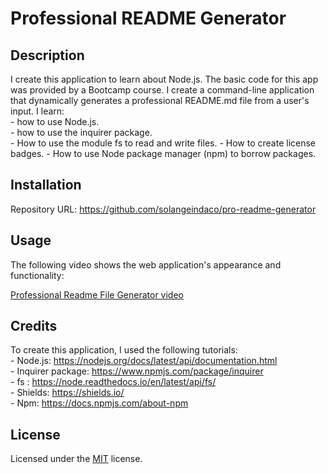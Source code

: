# Professional README Generator

## Description

I create this application to learn about Node.js. The basic code for this app was provided by a Bootcamp course. I create a command-line application that dynamically generates a professional README.md file from a user's input.
I learn:  
    - how to use Node.js.  
    - how to use the inquirer package.   
    - How to use the module fs to read and write files.
    - How to create license badges. 
    - How to use Node package manager (npm) to borrow packages.    

## Installation

Repository URL: https://github.com/solangeindaco/pro-readme-generator   

## Usage

The following video shows the web application's appearance and functionality:

[Professional Readme File Generator video](https://drive.google.com/file/d/1rvkC-XBeOKQ3MKVKiq10M-gPr86KDnT0/view)


## Credits

To create this application, I used the following tutorials:  
    - Node.js: https://nodejs.org/docs/latest/api/documentation.html    
    - Inquirer package: https://www.npmjs.com/package/inquirer                 
    - fs : https://node.readthedocs.io/en/latest/api/fs/         
    - Shields: https://shields.io/    
    - Npm: https://docs.npmjs.com/about-npm          

## License

Licensed under the [MIT](LICENSE) license.

